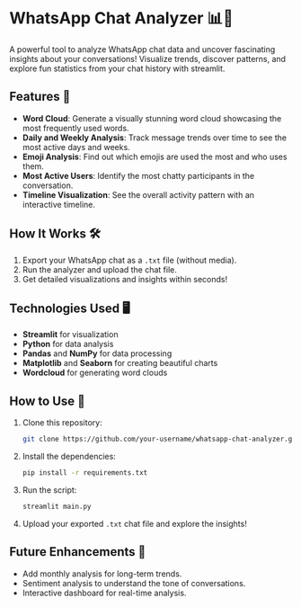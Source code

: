 # WhatsApp Chat Analyzer 📊💬

A powerful tool to analyze WhatsApp chat data and uncover fascinating insights about your conversations! Visualize trends, discover patterns, and explore fun statistics from your chat history with streamlit.

## Features 🚀
- **Word Cloud**: Generate a visually stunning word cloud showcasing the most frequently used words.
- **Daily and Weekly Analysis**: Track message trends over time to see the most active days and weeks.
- **Emoji Analysis**: Find out which emojis are used the most and who uses them.
- **Most Active Users**: Identify the most chatty participants in the conversation.
- **Timeline Visualization**: See the overall activity pattern with an interactive timeline.

## How It Works 🛠️
1. Export your WhatsApp chat as a `.txt` file (without media).
2. Run the analyzer and upload the chat file.
3. Get detailed visualizations and insights within seconds!

## Technologies Used 🖥️
- **Streamlit** for visualization
- **Python** for data analysis
- **Pandas** and **NumPy** for data processing
- **Matplotlib** and **Seaborn** for creating beautiful charts
- **Wordcloud** for generating word clouds

## How to Use 📖
1. Clone this repository:
   ```bash
   git clone https://github.com/your-username/whatsapp-chat-analyzer.git
   ```
2. Install the dependencies:
   ```bash
   pip install -r requirements.txt
   ```
3. Run the script:
   ```bash
   streamlit main.py
   ```
4. Upload your exported `.txt` chat file and explore the insights!

## Future Enhancements 🔮
- Add monthly analysis for long-term trends.
- Sentiment analysis to understand the tone of conversations.
- Interactive dashboard for real-time analysis.

